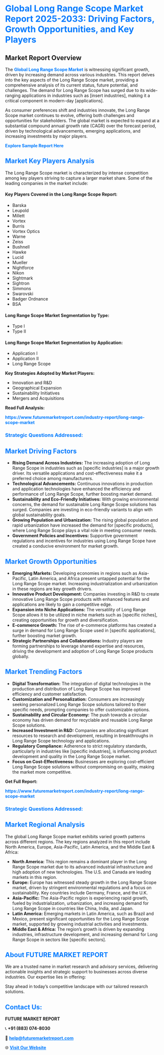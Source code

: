 <h1 style="color: #007BFF;">Global Long Range Scope Market Report 2025-2033: Driving Factors, Growth Opportunities, and Key Players</h1>

<section id="overview">
<h2>Market Report Overview</h2>
<p>The <a href="https://www.futuremarketreport.com/industry-report/long-range-scope-market" style="color: #007BFF; text-decoration: none;"><strong>Global Long Range Scope Market</strong></a> is witnessing significant growth, driven by increasing demand across various industries. This report delves into the key aspects of the Long Range Scope market, providing a comprehensive analysis of its current status, future potential, and challenges. The demand for Long Range Scope has surged due to its wide-ranging applications in industries such as [insert industries], making it a critical component in modern-day [applications].</p>
<p>As consumer preferences shift and industries innovate, the Long Range Scope market continues to evolve, offering both challenges and opportunities for stakeholders. The global market is expected to expand at a substantial compound annual growth rate (CAGR) over the forecast period, driven by technological advancements, emerging applications, and increasing investments by major players.</p>
</section>

<section id="overview">
<p><a href="https://www.futuremarketreport.com/request-sample/reportId=116562" style="color: #007BFF; text-decoration: none;"><strong>Explore Sample Report Here</strong></a></p>
</section>

<section id="key-players">
<h2 style="color: #007BFF;">Market Key Players Analysis</h2>
<p>The Long Range Scope market is characterized by intense competition among key players striving to capture a larger market share. Some of the leading companies in the market include:</p>
<h4>Key Players Covered in the Long Range Scope Report:</h4>
<ul><li>Barska</li><li>Leupold</li><li>Millett</li><li>Vortex</li><li>Burris</li><li>Vortex Optics</li><li>Warne</li><li>Zeiss</li><li>Bushnell</li><li>Hawke</li><li>Lucid</li><li>Mueller</li><li>Nightforce</li><li>Nikon</li><li>Sightmark</li><li>Sightron</li><li>Simmons</li><li>Swarovski</li><li>Badger Ordnance</li><li>BSA</li></ul>
<h4>Long Range Scope Market Segmentation by Type:</h4>
<ul><li>Type I</li><li>Type II</li></ul>

<h4>Long Range Scope Market Segmentation by Application:</h4>
<ul><li>Application I</li><li>Application II</li><li>Long Range Scope</li></ul>
<p><strong>Key Strategies Adopted by Market Players:</strong></p>
<ul>
<li>Innovation and R&D</li>
<li>Geographical Expansion</li>
<li>Sustainability Initiatives</li>
<li>Mergers and Acquisitions</li>
</ul>
</section>

<section>
<p><strong>Read Full Analysis: </strong></p><a href="https://www.futuremarketreport.com/industry-report/long-range-scope-market" style="color: #007BFF; text-decoration: none;"><strong>https://www.futuremarketreport.com/industry-report/long-range-scope-market</strong></a>
<h3 style="color: #007BFF;">Strategic Questions Addressed:</h3>
</section>

<section id="driving-factors">
<h2 style="color: #007BFF;">Market Driving Factors</h2>
<ul>
<li><strong>Rising Demand Across Industries:</strong> The increasing adoption of Long Range Scope in industries such as [specific industries] is a major growth driver. Its versatile applications and cost-effectiveness make it a preferred choice among manufacturers.</li>
<li><strong>Technological Advancements:</strong> Continuous innovations in production and application technologies have enhanced the efficiency and performance of Long Range Scope, further boosting market demand.</li>
<li><strong>Sustainability and Eco-Friendly Initiatives:</strong> With growing environmental concerns, the demand for sustainable Long Range Scope solutions has surged. Companies are investing in eco-friendly variants to align with global sustainability goals.</li>
<li><strong>Growing Population and Urbanization:</strong> The rising global population and rapid urbanization have increased the demand for [specific products], where Long Range Scope plays a vital role in meeting consumer needs.</li>
<li><strong>Government Policies and Incentives:</strong> Supportive government regulations and incentives for industries using Long Range Scope have created a conducive environment for market growth.</li>
</ul>
</section>

<section id="growth-opportunities">
<h2 style="color: #007BFF;">Market Growth Opportunities</h2>
<ul>
<li><strong>Emerging Markets:</strong> Developing economies in regions such as Asia-Pacific, Latin America, and Africa present untapped potential for the Long Range Scope market. Increasing industrialization and urbanization in these regions are key growth drivers.</li>
<li><strong>Innovative Product Development:</strong> Companies investing in R&D to create innovative Long Range Scope products with enhanced features and applications are likely to gain a competitive edge.</li>
<li><strong>Expansion into Niche Applications:</strong> The versatility of Long Range Scope allows it to be utilized in niche markets such as [specific niches], creating opportunities for growth and diversification.</li>
<li><strong>E-commerce Growth:</strong> The rise of e-commerce platforms has created a surge in demand for Long Range Scope used in [specific applications], further boosting market growth.</li>
<li><strong>Strategic Partnerships and Collaborations:</strong> Industry players are forming partnerships to leverage shared expertise and resources, driving the development and adoption of Long Range Scope products globally.</li>
</ul>
</section>

<section id="trending-factors">
<h2 style="color: #007BFF;">Market Trending Factors</h2>
<ul>
<li><strong>Digital Transformation:</strong> The integration of digital technologies in the production and distribution of Long Range Scope has improved efficiency and customer satisfaction.</li>
<li><strong>Customization and Personalization:</strong> Consumers are increasingly seeking personalized Long Range Scope solutions tailored to their specific needs, prompting companies to offer customizable options.</li>
<li><strong>Sustainability and Circular Economy:</strong> The push towards a circular economy has driven demand for recyclable and reusable Long Range Scope solutions.</li>
<li><strong>Increased Investment in R&D:</strong> Companies are allocating significant resources to research and development, resulting in breakthroughs in Long Range Scope technology and applications.</li>
<li><strong>Regulatory Compliance:</strong> Adherence to strict regulatory standards, particularly in industries like [specific industries], is influencing product development and quality in the Long Range Scope market.</li>
<li><strong>Focus on Cost-Effectiveness:</strong> Businesses are exploring cost-efficient Long Range Scope solutions without compromising on quality, making the market more competitive.</li>
</ul>
</section>

<section>
<p><strong>Get Full Report: </strong></p><a href="https://www.futuremarketreport.com/industry-report/long-range-scope-market" style="color: #007BFF; text-decoration: none;"><strong>https://www.futuremarketreport.com/industry-report/long-range-scope-market</strong></a>
<h3 style="color: #007BFF;">Strategic Questions Addressed:</h3>
</section>


<section id="regional-analysis">
<h2 style="color: #007BFF;">Market Regional Analysis</h2>
<p>The global Long Range Scope market exhibits varied growth patterns across different regions. The key regions analyzed in this report include North America, Europe, Asia-Pacific, Latin America, and the Middle East & Africa:</p>
<ul>
<li><strong>North America:</strong> This region remains a dominant player in the Long Range Scope market due to its advanced industrial infrastructure and high adoption of new technologies. The U.S. and Canada are leading markets in this region.</li>
<li><strong>Europe:</strong> Europe has witnessed steady growth in the Long Range Scope market, driven by stringent environmental regulations and a focus on sustainability. Key countries include Germany, France, and the U.K.</li>
<li><strong>Asia-Pacific:</strong> The Asia-Pacific region is experiencing rapid growth, fueled by industrialization, urbanization, and increasing demand for Long Range Scope in countries like China, India, and Japan.</li>
<li><strong>Latin America:</strong> Emerging markets in Latin America, such as Brazil and Mexico, present significant opportunities for the Long Range Scope market, supported by growing industrial activities and investments.</li>
<li><strong>Middle East & Africa:</strong> The region’s growth is driven by expanding industries, infrastructure development, and increasing demand for Long Range Scope in sectors like [specific sectors].</li>
</ul>
</section>

<footer>
<h2 style="color: #007BFF;">About FUTURE MARKET REPORT</h2>
<p>We are a trusted name in market research and advisory services, delivering actionable insights and strategic support to businesses across diverse industries. Our expertise lies in offering:</p>

<p>Stay ahead in today’s competitive landscape with our tailored research solutions.</p>

<h2 style="color: #007BFF;">Contact Us:</h2>
<p><strong>FUTURE MARKET REPORT</strong></p>
<p>📞 <strong>+91 (883) 074-8030</strong></p>
<p>📧 <strong><a href="mailto:help@futuremarketreport.com" style="color: #007BFF;">help@futuremarketreport.com</a></strong></p>
<p>🌐 <strong><a href="https://www.futuremarketreport.com/" style="color: #007BFF;">Visit Our Website</a></strong></p>
</footer>